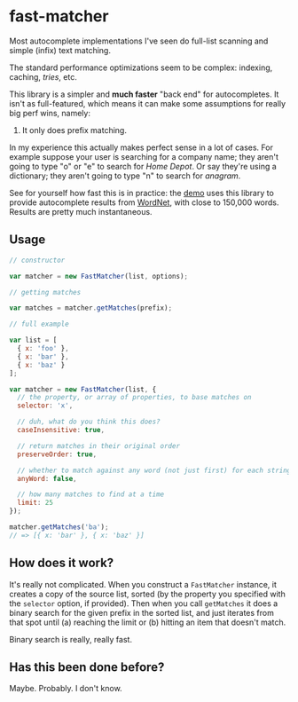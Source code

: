 # fast-matcher

Most autocomplete implementations I've seen do full-list scanning and simple (infix) text matching.

The standard performance optimizations seem to be complex: indexing, caching, *tries*, etc.

This library is a simpler and **much faster** "back end" for autocompletes. It isn't as full-featured, which means it can make some assumptions for really big perf wins, namely:

1. It only does prefix matching.

In my experience this actually makes perfect sense in a lot of cases. For example suppose your user is searching for a company name; they aren't going to type "o" or "e" to search for *Home Depot*. Or say they're using a dictionary; they aren't going to type "n" to search for *anagram*.

See for yourself how fast this is in practice: the [demo](http://danieltao.com/fast-matcher) uses this library to provide autocomplete results from [WordNet](http://wordnet.princeton.edu/), with close to 150,000 words. Results are pretty much instantaneous.

## Usage

```javascript
// constructor

var matcher = new FastMatcher(list, options);

// getting matches

var matches = matcher.getMatches(prefix);

// full example

var list = [
  { x: 'foo' },
  { x: 'bar' },
  { x: 'baz' }
];

var matcher = new FastMatcher(list, {
  // the property, or array of properties, to base matches on
  selector: 'x',

  // duh, what do you think this does?
  caseInsensitive: true,

  // return matches in their original order
  preserveOrder: true,

  // whether to match against any word (not just first) for each string
  anyWord: false,

  // how many matches to find at a time
  limit: 25
});

matcher.getMatches('ba');
// => [{ x: 'bar' }, { x: 'baz' }]
```

## How does it work?

It's really not complicated. When you construct a `FastMatcher` instance, it creates a copy of the source list, sorted (by the property you specified with the `selector` option, if provided). Then when you call `getMatches` it does a binary search for the given prefix in the sorted list, and just iterates from that spot until (a) reaching the limit or (b) hitting an item that doesn't match.

Binary search is really, really fast.

## Has this been done before?

Maybe. Probably. I don't know.
